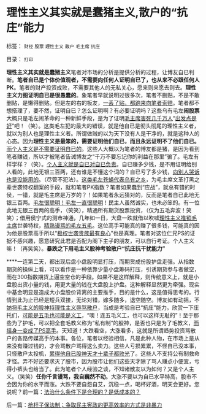 # 理性主义其实就是蠢猪主义,散户的“抗庄”能力

标签： `财经` `股票` `理性主义` `散户` `毛主席` `抗庄` 

目录： `打印`

**理性主义其实就是蠢猪主义**笔者对市场的分析是提供分析的过程，让博友自已判断。**笔者自已是个体价值观者，不需要向任何人证明自已了，也从来不必跟任何人PK**。笔者的财产投资成败，不需要其他人的无私关心，愿来则来愿去则去。**理性主义力图证明自已是很愚蠢的**。象笔者早就说明过很多次，笔者不删贴，不是不敢删贴，是懒得删贴。但是左的右的板友，[一丢了贴，都跑来向笔者索赔](../../../2009/10/27/上头也许不高兴，下头人就难做.md)。笔者都不想搭理了，要不然，证明自已？怎么证明啊？有必要证明吗？这些乌有毛左**闹股票**大概只是毛左闹革命的一种新鲜手段，是为了证明[毛主席害死几千万人](../../../2009/10/16/人为的城市化和人为毁灭工商业城市.md)“[出发点是好](../../../2009/9/23/孟荀人之初善恶之争及“行之初意本善”.md)”吧！（笑）。这类毛左犯的最大的错误，就是他自已是彻头彻尾的理性主义者，就以为别人也是理性主义者。所谓做贼的以为天下没有人是干净的，就是这种人的心态。因为**理性主义是最笨的，需要证明他们自已，而且永远证明不了他们自已。**[而个人主义是不需要证明自已的](../../../2010/3/9/没有利益就没有科学.md)。这些人大概以为笔者的博友都是猪，是因为看到笔者赚钱，所以才被笔者告诫博友之“千万不要忘记你的利益在那里”骗了。毛左有样学样？（笑）。[个人主义就是自已对自已负责](../../../2007/9/6/散户朋友可以参考别人的操作，但应该自已做决定.md)。自已赚多少钱，是不用证明给别人看的，此地无银三百两，还有谁是不懂这个词的？自已亏了多少钱，[向别人哭诉也是没能用的](../../../2007/12/11/相信自已！散户不必对“机构”过分尊重.md)。（尽管不犯法）。[这类毛左苍蝇代表乌有之乡](http://blog.sina.com.cn/s/blog_5563a64d0100dkg7.html)，为毛主席文革打黑之辈世袭特权翻案的手段，就和笔者PK指数？笔者如果蠢到“应战”，就总有错的时侯，一错，就是毛主席是万岁的？！如果笔者永远猜对的，反而是笔者自已此地无银三百两。[毛左很聪明！毛左一直很聪明](http://hi.baidu.com/darthchn/blog/item/e7a4e8dbf31a47d2b7fd4858.html)！民主人虽然诚实，也未必笨的。有一位此地无银三百两的高手，（笑笑），精通所有期货股票投资，（仅为五毛奔波！笑笑）；借用侯宁式的测市神通，几年如一日，大盘一跌就借以吹嘘[理性主义推销毛主席](../../../2010/3/2/封建社会的权力世袭.md)世袭特权，[精熟谩骂的毛左五毛](../../../2010/1/13/五毛就业是个技术活.md)。这位高手可能真的赚了很多钱，可能真的因为他是股票高手所以“[极权世袭贵族最有良心](../../../2010/3/2/封建社会的权力世袭.md)”也是真理。笔者对这位仁兄PS的证据不感兴趣，愿意研究此君是否配为阁下主子的朋友，可以自行考证。个人主义嘛！（再笑笑）。**暴跌之下用毛主义股神考验散户“抗庄抗干扰能力”**

****一连第二天，都出现后盘小盘股明显打压，而期货成份股护盘走强。从指数期货的操纵上看，可以看作是一种依靠少量小盘筹码打压，引诱期货参与者做空，而在300指数期货上逼空空仓的手段。如果不是这样解释，则传统意义上，就是小盘股出货小量的钱，用更大量的钱在大盘股上护盘。这种解释显然更为牵强。现实中基金明显是造成大小盘股价背离的主要推手，目的是什么，这是值得思考的。行情到此为止已经是短兵双接，无论对错，嫁多随多，退空随空。博友如有动摇，不[妨将毛主义的股神持理性主义辱骂散户](../../../2010/5/10/逢大跌打击散户自信心是庄托的伎俩.md)，当成是考验自已“抗庄”能力。欣赏一下庄托们，[可能是五毛也可能是义工](../../../2009/8/24/先富起来的五毛义工慈善活动.md)，“噢！连五毛义工，也可以这样无耻的”！至于那些为了护毛，可以把全套毛教义称为“私有制”的股神，是否也只是为了毛教义，[而摇身一变成了PS高手](../../../2010/5/4/资源股在通货膨胀中不能保值.md)。天知道！大跌看空，大涨看多，这就是所谓趋势投资骂散户的各路传媒高手的本事。各位，笔者以经验相信，凡是此种人物，在市场上是从来没有赚过钱的，才会骂散户骂得这么卖力。这些人亏损累累，不怪自已没本事，只怪散户太投机，[累得他自已股神天才十辈子都败光](../../../2010/5/6/期货神童有来，期指暴跌不止.md)了。这些人不支持公有制救命才怪。弄不好还要求灭了股市，因为股市让他们这些天才除了骂人赚点小便宜，亏得小裤头也给当了。此为笔者个人经验之谈，不知诸散友以为如何？又是个人主义。（笑笑）**任你千言谩骂，我自巍然不动**。大涨不要以为自已水平特高，股市不会因为你的水平而涨。大跌不要自怨自艾，沉稳一点，喝杯好酒，明天会更好。您说呢？前一篇：[法治什么条件下是合理的？是低成本的？](../../../2010/5/12/法治什么条件下是合理的？是低成本的？.md)

后一篇：[枪杆子保法制；争取民主宪政的更高效率的方式是非暴力](../../../2010/5/12/枪杆子保法制；争取民主宪政的更高效率的方式是非暴力.md)